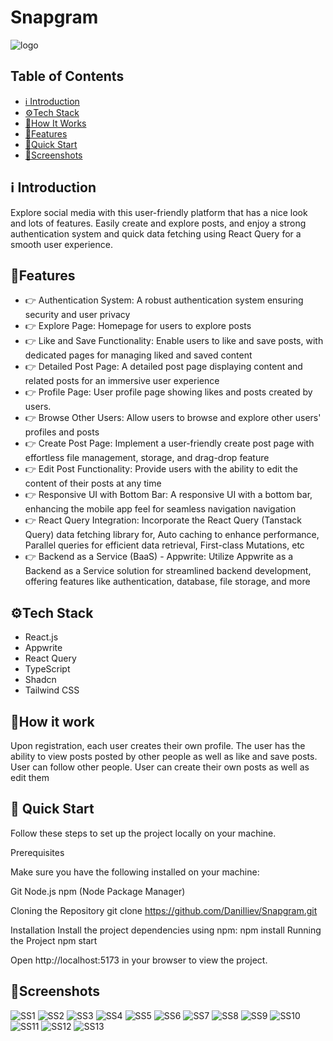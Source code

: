 # Snapgram 
![logo](/public/logo.svg)

## Table of Contents
* [ ℹ️ Introduction](#introduction)
* [⚙️Tech Stack](#techStack)
* [👷How It Works](#how-it-works)
* [🔋Features](#features)
* [🤸Quick Start](#quickStart)
* [📸Screenshots](#screenshots)


## ℹ️ Introduction
<a name="introduction" />
Explore social media with this user-friendly platform that has a nice look and lots of features. Easily create and explore posts, and enjoy a strong authentication system and quick data fetching using React Query for a smooth user experience.

## 🔋Features 
<a name="features"/>
<ul>
<li>👉 Authentication System: A robust authentication system ensuring security and user privacy</li>

<li>👉 Explore Page: Homepage for users to explore posts</li>
<li>👉 Like and Save Functionality: Enable users to like and save posts, with dedicated pages for managing liked and saved content</li>
<li>👉 Detailed Post Page: A detailed post page displaying content and related posts for an immersive user experience</li>
<li>👉 Profile Page: User profile page showing likes and posts created by users.</li>
<li>👉 Browse Other Users: Allow users to browse and explore other users' profiles and posts</li>
<li>👉 Create Post Page: Implement a user-friendly create post page with effortless file management, storage, and drag-drop feature</li>
<li>👉 Edit Post Functionality: Provide users with the ability to edit the content of their posts at any time</li>
<li>👉 Responsive UI with Bottom Bar: A responsive UI with a bottom bar, enhancing the mobile app feel for seamless navigation
navigation</li>
<li>👉 React Query Integration: Incorporate the React Query (Tanstack Query) data fetching library for, Auto caching to enhance performance, Parallel queries for efficient data retrieval, First-class Mutations, etc</li>
<li>👉 Backend as a Service (BaaS) - Appwrite: Utilize Appwrite as a Backend as a Service solution for streamlined backend development, offering features like authentication, database, file storage, and more
</li>
</ul>

## ⚙️Tech Stack
- React.js
- Appwrite
- React Query
- TypeScript
- Shadcn
- Tailwind CSS

## 👷How it work
  Upon registration, each user creates their own profile. The user has the ability to view posts posted by other people as well as like and save posts. User can follow other people. User can create their own posts as well as edit them

## 🤸 Quick Start 
Follow these steps to set up the project locally on your machine.

Prerequisites

Make sure you have the following installed on your machine:

Git
Node.js
npm (Node Package Manager)

Cloning the Repository
git clone https://github.com/DaniIliev/Snapgram.git

Installation
Install the project dependencies using npm:
npm install
Running the Project
npm start

Open http://localhost:5173 in your browser to view the project.

## 📸Screenshots
![SS1](./public//scr/scr1.jpg)
![SS2](./public//scr/scr2.jpg)
![SS3](./public//scr/scr3.jpg)
![SS4](./public//scr/scr4.jpg)
![SS5](./public//scr/scr5.jpg)
![SS6](./public//scr/scr6.jpg)
![SS7](./public//scr/scr7.jpg)
![SS8](./public//scr/scr8.jpg)
![SS9](./public//scr/scr9.jpg)
![SS10](./public//scr/scr10.jpg)
![SS11](./public//scr/scr11.jpg)
![SS12](./public//scr/scr12.jpg)
![SS13](./public//scr/scr13.jpg)

